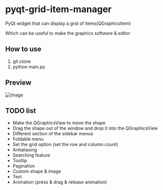 # pyqt-grid-item-manager
PyQt widget that can display a grid of items(QGraphicsItem)

Which can be useful to make the graphics software & editor 

## How to use

1. git clone
2. python main.py

## Preview

![image](https://user-images.githubusercontent.com/55078043/218253863-836c55c6-8f94-4b6a-85a0-67da50fa0115.png)

## TODO list
* Make the QGraphicsView to move the shape
* Drag the shape out of the window and drop it into the QGraphicsView
* Different section of the sidebar menus
* Foldable menu
* Set the grid option (set the row and column count)
* Antialiasing
* Searching feature
* Tooltip
* Pagination
* Custom shape & image
* Text
* Animation (press & drag & release animation)

